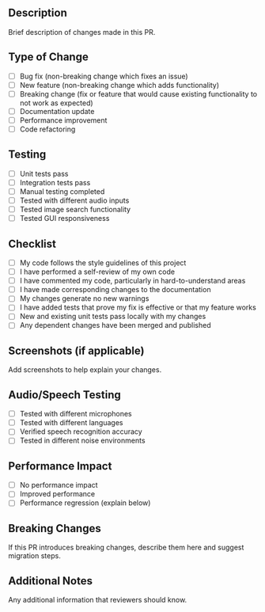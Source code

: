 ## Description
Brief description of changes made in this PR.

## Type of Change
- [ ] Bug fix (non-breaking change which fixes an issue)
- [ ] New feature (non-breaking change which adds functionality)
- [ ] Breaking change (fix or feature that would cause existing functionality to not work as expected)
- [ ] Documentation update
- [ ] Performance improvement
- [ ] Code refactoring

## Testing
- [ ] Unit tests pass
- [ ] Integration tests pass
- [ ] Manual testing completed
- [ ] Tested with different audio inputs
- [ ] Tested image search functionality
- [ ] Tested GUI responsiveness

## Checklist
- [ ] My code follows the style guidelines of this project
- [ ] I have performed a self-review of my own code
- [ ] I have commented my code, particularly in hard-to-understand areas
- [ ] I have made corresponding changes to the documentation
- [ ] My changes generate no new warnings
- [ ] I have added tests that prove my fix is effective or that my feature works
- [ ] New and existing unit tests pass locally with my changes
- [ ] Any dependent changes have been merged and published

## Screenshots (if applicable)
Add screenshots to help explain your changes.

## Audio/Speech Testing
- [ ] Tested with different microphones
- [ ] Tested with different languages
- [ ] Verified speech recognition accuracy
- [ ] Tested in different noise environments

## Performance Impact
- [ ] No performance impact
- [ ] Improved performance
- [ ] Performance regression (explain below)

## Breaking Changes
If this PR introduces breaking changes, describe them here and suggest migration steps.

## Additional Notes
Any additional information that reviewers should know.
